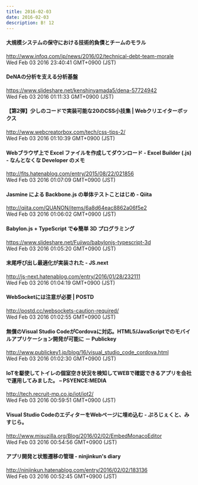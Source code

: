 ```yaml
---
title: 2016-02-03
date: 2016-02-03
description: B! 12
---
```


#### 大規模システムの保守における技術的負債とチームのモラル
http://www.infoq.com/jp/news/2016/02/technical-debt-team-morale<br>
Wed Feb 03 2016 23:40:41 GMT+0900 (JST)<br>


#### DeNAの分析を支える分析基盤
https://www.slideshare.net/kenshinyamada5/dena-57724942<br>
Wed Feb 03 2016 01:11:33 GMT+0900 (JST)<br>


#### 【第2弾】少しのコードで実装可能な20のCSS小技集 | Webクリエイターボックス
http://www.webcreatorbox.com/tech/css-tips-2/<br>
Wed Feb 03 2016 01:10:39 GMT+0900 (JST)<br>


####  Webブラウザ上で Excel ファイルを作成してダウンロード - Excel Builder (.js) - なんとなくな Developer のメモ
http://fits.hatenablog.com/entry/2015/08/22/021856<br>
Wed Feb 03 2016 01:07:09 GMT+0900 (JST)<br>


#### Jasmine による Backbone.js の単体テストことはじめ - Qiita
http://qiita.com/QUANON/items/6a8d64eac8862a06f5e2<br>
Wed Feb 03 2016 01:06:02 GMT+0900 (JST)<br>


#### Babylon.js + TypeScript で�簡単 3D プログラミング
https://www.slideshare.net/Fujiwo/babylonjs-typescript-3d<br>
Wed Feb 03 2016 01:05:20 GMT+0900 (JST)<br>


#### 末尾呼び出し最適化が実装された - JS.next
http://js-next.hatenablog.com/entry/2016/01/28/232111<br>
Wed Feb 03 2016 01:04:19 GMT+0900 (JST)<br>


#### WebSocketには注意が必要 | POSTD
http://postd.cc/websockets-caution-required/<br>
Wed Feb 03 2016 01:02:55 GMT+0900 (JST)<br>


#### 無償のVisual Studio CodeがCordovaに対応。HTML5/JavaScriptでのモバイルアプリケーション開発が可能に － Publickey
http://www.publickey1.jp/blog/16/visual_studio_code_cordova.html<br>
Wed Feb 03 2016 01:02:30 GMT+0900 (JST)<br>


#### IoTを駆使してトイレの個室空き状況を検知してWEBで確認できるアプリを会社で運用してみました。 – PSYENCE:MEDIA
http://tech.recruit-mp.co.jp/iot/iot2/<br>
Wed Feb 03 2016 00:59:51 GMT+0900 (JST)<br>


#### Visual Studio CodeのエディターをWebページに埋め込む - ぷろじぇくと、みすじら。
http://www.misuzilla.org/Blog/2016/02/02/EmbedMonacoEditor<br>
Wed Feb 03 2016 00:54:56 GMT+0900 (JST)<br>


#### アプリ開発と状態遷移の管理 - ninjinkun's diary
http://ninjinkun.hatenablog.com/entry/2016/02/02/183136<br>
Wed Feb 03 2016 00:52:45 GMT+0900 (JST)<br>



